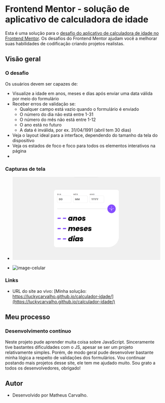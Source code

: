# Frontend Mentor - solução de aplicativo de calculadora de idade

Esta é uma solução para o [desafio do aplicativo de calculadora de idade no Frontend Mentor](https://www.frontendmentor.io/challenges/age-calculator-app-dF9DFFpj-Q). Os desafios do Frontend Mentor ajudam você a melhorar suas habilidades de codificação criando projetos realistas.

## Visão geral

### O desafio

Os usuários devem ser capazes de:

- Visualize a idade em anos, meses e dias após enviar uma data válida por meio do formulário
- Receber erros de validação se:
   - Qualquer campo está vazio quando o formulário é enviado
   - O número do dia não está entre 1-31
   - O número do mês não está entre 1-12
   - O ano está no futuro
   - A data é inválida, por ex. 31/04/1991 (abril tem 30 dias)
- Veja o layout ideal para a interface, dependendo do tamanho da tela do dispositivo
- Veja os estados de foco e foco para todos os elementos interativos na página
- 

### Capturas de tela

- ![image-desktop](design/imagem-desktop.png)
  
- ![image-celular](design/imagem-celular.png.png)


### Links
- URL do site ao vivo: [Minha solução: https://luckycarvalho.github.io/calculador-idade/](https://luckycarvalho.github.io/calculador-idade/)

## Meu processo

### Desenvolvimento contínuo

Neste projeto pude aprender muita coisa sobre JavaScript. Sinceramente tive bastantes dificuldades com o JS, apesar se ser um projeto relativamente simples. Porém, de modo geral pude desenvolver bastante minha lógica a respeito de validações dos formulários. Vou continuar postando mais projetos desse site, ele tem me ajudado muito. Sou grato a todos os desenvolvedores, obrigado!   

## Autor
- Desenvolvido por Matheus Carvalho.
